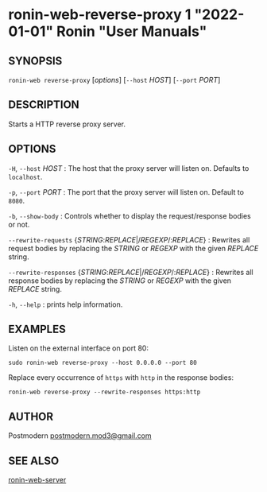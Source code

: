 # ronin-web-reverse-proxy 1 "2022-01-01" Ronin "User Manuals"

## SYNOPSIS

`ronin-web reverse-proxy` [*options*] [`--host` *HOST*] [`--port` *PORT*]

## DESCRIPTION

Starts a HTTP reverse proxy server.

## OPTIONS

`-H`, `--host` *HOST*
: The host that the proxy server will listen on. Defaults to `localhost`.

`-p`, `--port` *PORT*
: The port that the proxy server will listen on. Default to `8080`.

`-b`, `--show-body`
: Controls whether to display the request/response bodies or not.

`--rewrite-requests` {*STRING*:*REPLACE*|/*REGEXP*/:*REPLACE*}
: Rewrites all request bodies by replacing the *STRING* or *REGEXP* with the
  given *REPLACE* string.

`--rewrite-responses` {*STRING*:*REPLACE*|/*REGEXP*/:*REPLACE*}
: Rewrites all response bodies by replacing the *STRING* or *REGEXP* with the
  given *REPLACE* string.

`-h`, `--help`
: prints help information.

## EXAMPLES

Listen on the external interface on port 80:

    sudo ronin-web reverse-proxy --host 0.0.0.0 --port 80

Replace every occurrence of `https` with `http` in the response bodies:

    ronin-web reverse-proxy --rewrite-responses https:http

## AUTHOR

Postmodern <postmodern.mod3@gmail.com>

## SEE ALSO

[ronin-web-server](ronin-web-server.1.md)
